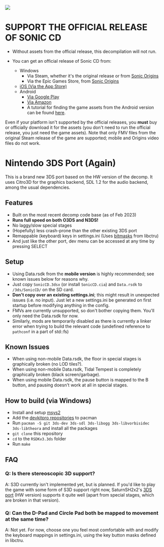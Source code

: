 ![](header.png?raw=true)
# **SUPPORT THE OFFICIAL RELEASE OF SONIC CD**
+ Without assets from the official release, this decompilation will not run.

+ You can get an official release of Sonic CD from:
  * Windows
    * Via Steam, whether it's the original release or from [Sonic Origins](https://store.steampowered.com/app/1794960)
    * Via the Epic Games Store, from [Sonic Origins](https://store.epicgames.com/en-US/p/sonic-origins)
  * [iOS (Via the App Store)](https://apps.apple.com/us/app/sonic-cd-classic/id454316134)
  * Android
    * [Via Google Play](https://play.google.com/store/apps/details?id=com.sega.soniccd.classic)
    * [Via Amazon](https://www.amazon.com/Sega-of-America-Sonic-CD/dp/B008K9UZY4/)
    * A tutorial for finding the game assets from the Android version can be found [here](https://gamebanana.com/tuts/14942).

Even if your platform isn't supported by the official releases, you **must** buy or officially download it for the assets (you don't need to run the official release, you just need the game assets). Note that only FMV files from the original Steam release of the game are supported; mobile and Origins video files do not work.

# Nintendo 3DS Port (Again)
This is a brand new 3DS port based on the HW version of the decomp.
It uses Citro3D for the graphics backend, SDL 1.2 for the audio backend, among the usual dependencies.

## Features
* Built on the most recent decomp code base (as of Feb 2023)
* **Runs full speed on both O3DS and N3DS!**
* No laggy/slow special stages
* (Hopefully) less crash-prone than the other existing 3DS port
* Remappable (keyboard) keys in settings.ini (Uses [bitmasks](https://github.com/devkitPro/libctru/blob/master/libctru/include/3ds/services/hid.h) from libctru)
* And just like the other port, dev menu can be accessed at any time by pressing SELECT

## Setup
* Using Data.rsdk from the **mobile version** is highly recommended; see known issues below for reasons why.
* Just copy `SonicCD.3dsx` (or install `SonicCD.cia`) and `Data.rsdk` to `/3ds/SonicCD/` on the SD card.
* **Don't copy over an existing settings.ini**; this might result in unexpected issues (i.e. no input). Just let a new settings.ini be generated on first startup before modifying anything in the config.
* FMVs are currently unsupported, so don't bother copying them. You'll only need the Data.rsdk for now.
* Similarly, mods are temporarily disabled as there is currently a linker error when trying to build the relevant code (undefined reference to `pathconf` in a part of std::fs)

## Known Issues
* When using non-mobile Data.rsdk, the floor in special stages is graphically broken (no LOD tiles?).
* When using non-mobile Data.rsdk, Tidal Tempest is completely graphically broken (black screen/garbage).
* When using mobile Data.rsdk, the pause button is mapped to the B button, and pausing doesn't work at all in special stages.

## How to build (via Windows)
* Install and setup [msys2](https://www.msys2.org/)
* Add the [devkitpro repositories](https://devkitpro.org/wiki/devkitPro_pacman) to pacman
* Run `pacman -S git 3ds-dev 3ds-sdl 3ds-libogg 3ds-libvorbisidec 3ds-libtheora` and install all the packages
* `git clone` this repository
* `cd` to the `RSDKv3.3ds` folder
* Run `make`

## FAQ
### Q: Is there stereoscopic 3D support?
A: S3D currently isn't implemented yet, but is planned. If you'd like to play the game with some form of S3D support right now, SaturnSH2x2's [3DS port](https://github.com/SaturnSH2x2/Sonic-CD-11-3DS/releases) (HW version) supports it quite well (apart from special stages, which are broken in that version).

### Q: Can the D-Pad and Circle Pad both be mapped to movement at the same time?
A: Not yet. For now, choose one you feel most comfortable with and modify the keyboard mappings in settings.ini, using the key button masks defined in libctru.
